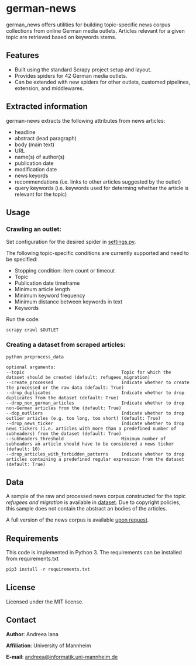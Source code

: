 # german-news

german_news offers utilities for building topic-specific news corpus collections from online German media outlets. Articles relevant for a given topic are retrieved based on keywords stems. 

## Features
- Built using the standard Scrapy project setup and layout.
- Provides spiders for 42 German media outlets.
- Can be extended with new spiders for other outlets, customed pipelines, extension, and middlewares.

## Extracted information
german-news extracts the following attributes from news articles:
- headline
- abstract (lead paragraph)
- body (main text)
- URL
- name(s) of author(s)
- publication date
- modification date
- news keyords
- recommendations (i.e. links to other articles suggested by the outlet)
- query keywords (i.e. keywords used for determing whether the article is relevant for the topic)

## Usage

### Crawling an outlet:
Set configuration for the desired spider in [settings.py](./news_crawler/settings.py). 

The following topic-specific conditions are currently supported and need to be specified:
- Stopping condition: item count or timeout
- Topic
- Publication date timeframe
- Minimum article length
- Minimum keyword frequency
- Minimum distance between keywords in text
- Keywords

Run the code: 
```
scrapy crawl $OUTLET
```

### Creating a dataset from scraped articles:
```
python preprocess_data 

optional arguments:
--topic                                     Topic for which the dataset should be created (default: refugees_migration)
--create_processed                          Indicate whether to create the processed or the raw data (default: True)
--drop_duplicates                           Indicate whether to drop duplicates from the dataset (default: True)
--drop_non_german_articles                  Indicate whether to drop non-German articles from the (default: True)
--dop_outliers                              Indicate whether to drop outlier articles (e.g. too long, too short) (default: True)
--drop_news_ticker                          Indicate whether to drop news tickers (i.e. articles with more than a predefined number of subheaders) from the dataset (default: True)
--subheaders_threshold                      Minimum number of subheaders an article should have to be considered a news ticker (default: 10)
--drop_articles_with_forbidden_patterns     Indicate whether to drop articles containing a predefined regular expression from the dataset (default: True)
```

## Data
A sample of the raw and processed news corpus constructed for the topic *refugees and migration* is available in [dataset](/data/dataset). Due to copyright policies, this sample does not contain the abstract an bodies of the articles. 

A full version of the news corpus is available [upon request](mailto:andreea@informatik.uni-mannheim.de).

## Requirements
This code is implemented in Python 3. The requirements can be installed from requirements.txt


```python
pip3 install -r requirements.txt
```

## License
Licensed under the MIT license.

## Contact
**Author**: Andreea Iana

**Affiliation**: University of Mannheim

**E-mail**: andreea@informatik.uni-mannheim.de
